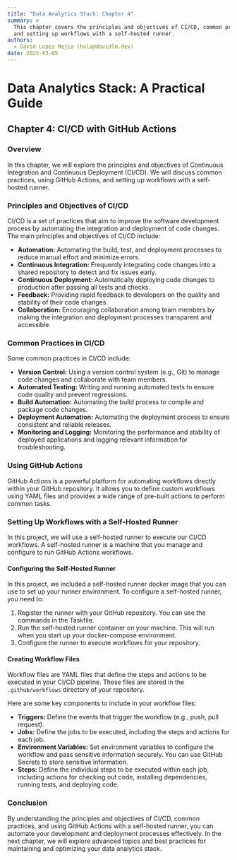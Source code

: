 ```yaml
---
title: "Data Analytics Stack: Chapter 4"
summary: >
  This chapter covers the principles and objectives of CI/CD, common practices, using GitHub Actions,
  and setting up workflows with a self-hosted runner.
authors:
  - David Lopez Mejia (hola@davidlm.dev)
date: 2025-03-05
---
```


# Data Analytics Stack: A Practical Guide

## Chapter 4: CI/CD with GitHub Actions

### Overview

In this chapter, we will explore the principles and objectives of Continuous Integration and Continuous Deployment (CI/CD). We will discuss common practices, using GitHub Actions, and setting up workflows with a self-hosted runner.

### Principles and Objectives of CI/CD

CI/CD is a set of practices that aim to improve the software development process by automating the integration and deployment of code changes. The main principles and objectives of CI/CD include:

- **Automation:** Automating the build, test, and deployment processes to reduce manual effort and minimize errors.
- **Continuous Integration:** Frequently integrating code changes into a shared repository to detect and fix issues early.
- **Continuous Deployment:** Automatically deploying code changes to production after passing all tests and checks.
- **Feedback:** Providing rapid feedback to developers on the quality and stability of their code changes.
- **Collaboration:** Encouraging collaboration among team members by making the integration and deployment processes transparent and accessible.

### Common Practices in CI/CD

Some common practices in CI/CD include:

- **Version Control:** Using a version control system (e.g., Git) to manage code changes and collaborate with team members.
- **Automated Testing:** Writing and running automated tests to ensure code quality and prevent regressions.
- **Build Automation:** Automating the build process to compile and package code changes.
- **Deployment Automation:** Automating the deployment process to ensure consistent and reliable releases.
- **Monitoring and Logging:** Monitoring the performance and stability of deployed applications and logging relevant information for troubleshooting.

### Using GitHub Actions

GitHub Actions is a powerful platform for automating workflows directly within your GitHub repository. It allows you to define custom workflows using YAML files and provides a wide range of pre-built actions to perform common tasks.

### Setting Up Workflows with a Self-Hosted Runner

In this project, we will use a self-hosted runner to execute our CI/CD workflows. A self-hosted runner is a machine that you manage and configure to run GitHub Actions workflows.

#### Configuring the Self-Hosted Runner

In this project, we included a self-hosted runner docker image that you can use to set up your runner environment. To configure a self-hosted runner, you need to:

1. Register the runner with your GitHub repository. You can use the commands in the Taskfile.
2. Run the self-hosted runner container on your machine. This will run when you start up your docker-compose environment.
3. Configure the runner to execute workflows for your repository.

#### Creating Workflow Files

Workflow files are YAML files that define the steps and actions to be executed in your CI/CD pipeline. These files are stored in the `.github/workflows` directory of your repository.

Here are some key components to include in your workflow files:

- **Triggers:** Define the events that trigger the workflow (e.g., push, pull request).
- **Jobs:** Define the jobs to be executed, including the steps and actions for each job.
- **Environment Variables:** Set environment variables to configure the workflow and pass sensitive information securely. You can use GitHub Secrets to store sensitive information.
- **Steps:** Define the individual steps to be executed within each job, including actions for checking out code, installing dependencies, running tests, and deploying code.

### Conclusion

By understanding the principles and objectives of CI/CD, common practices, and using GitHub Actions with a self-hosted runner, you can automate your development and deployment processes effectively. In the next chapter, we will explore advanced topics and best practices for maintaining and optimizing your data analytics stack.
